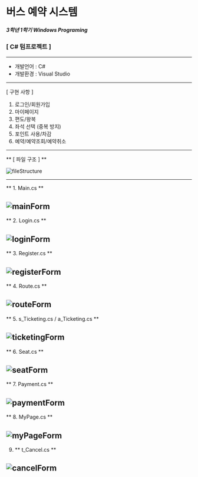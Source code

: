 # 버스 예약 시스템
##### 3학년 1학기 Windows Programing
### [ C# 텀프로젝트 ]

---

* 개발언어 : C#
* 개발환경 : Visual Studio

---

[ 구현 사항 ]
1. 로그인/회원가입
2. 마이페이지
3. 편도/왕복
4. 좌석 선택 (중복 방지)
5. 포인트 사용/차감
6. 예약/예약조회/예약취소

---

** [ 파일 구조 ] **   

![fileStructure](./images/fileStruct.png)

---
** 1. Main.cs  **     

![mainForm](./images/mainForm.png)
---
** 2. Login.cs **   

![loginForm](./images/LoginForm.png)
---
** 3. Register.cs **    

![registerForm](./images/RegisterForm.png)
---
** 4. Route.cs **     

![routeForm](./images/RouteForm.png)
---
** 5. s_Ticketing.cs / a_Ticketing.cs **     

![ticketingForm](./images/s_TicketingForm.png)
---
** 6. Seat.cs **  

![seatForm](./images/SeatForm.png)
---
** 7. Payment.cs **   

![paymentForm](./images/PaymentForm.png)
---
** 8. MyPage.cs **    

![myPageForm](./images/MyPageForm.png)
---
9. ** t_Cancel.cs **     

![cancelForm](./images/t_CancelForm.png)
---
